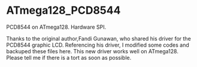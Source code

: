 # ATmega128_PCD8544
PCD8544 on ATmega128. Hardware SPI.


Thanks to the original author,Fandi Gunawan, who shared his driver for the PCD8544 graphic LCD. Referencing his driver, I modified some codes and backuped these files here. This new driver works well on ATmega128. Please tell me if there is a tort as soon as possible.
